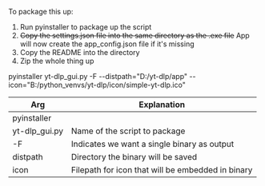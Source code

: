 To package this up:

1. Run pyinstaller to package up the script
2. ~~Copy the settings.json file into the same directory as the .exe file~~ App will now create the app_config.json file if it's missing
3. Copy the README into the directory
4. Zip the whole thing up

pyinstaller yt-dlp_gui.py -F --distpath="D:/yt-dlp/app" --icon="B:/python_venvs/yt-dlp/icon/simple-yt-dlp.ico"   


| Arg           | Explanation                                       |
|---------------|---------------------------------------------------|
| pyinstaller   |                                                   |
| yt-dlp_gui.py | Name of the script to package                     |
| -F            | Indicates we want a single binary as output       |
| distpath      | Directory the binary will be saved                |
| icon          | Filepath for icon that will be embedded in binary |